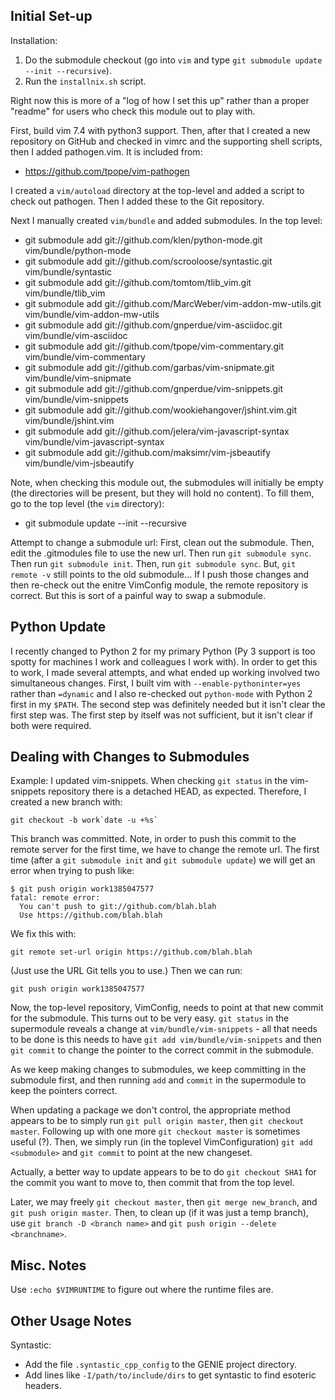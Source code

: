 Initial Set-up
--------------

Installation:

1. Do the submodule checkout (go into `vim` and type `git submodule update 
--init --recursive`).
2. Run the `installnix.sh` script.

Right now this is more of a "log of how I set this up" rather than a 
proper "readme" for users who check this module out to play with.

First, build vim 7.4 with python3 support. Then, after that I created a new repository 
on GitHub and checked in vimrc and the supporting shell scripts, then I added pathogen.vim. 
It is included from:

* https://github.com/tpope/vim-pathogen

I created a `vim/autoload` directory at the top-level and added a script to check out 
pathogen. Then I added these to the Git repository.

Next I manually created `vim/bundle` and added submodules. In the top level:

* git submodule add git://github.com/klen/python-mode.git vim/bundle/python-mode
* git submodule add git://github.com/scrooloose/syntastic.git vim/bundle/syntastic
* git submodule add git://github.com/tomtom/tlib_vim.git vim/bundle/tlib_vim
* git submodule add git://github.com/MarcWeber/vim-addon-mw-utils.git vim/bundle/vim-addon-mw-utils
* git submodule add git://github.com/gnperdue/vim-asciidoc.git vim/bundle/vim-asciidoc
* git submodule add git://github.com/tpope/vim-commentary.git vim/bundle/vim-commentary
* git submodule add git://github.com/garbas/vim-snipmate.git vim/bundle/vim-snipmate
* git submodule add git://github.com/gnperdue/vim-snippets.git vim/bundle/vim-snippets
* git submodule add git://github.com/wookiehangover/jshint.vim.git vim/bundle/jshint.vim
* git submodule add git://github.com/jelera/vim-javascript-syntax vim/bundle/vim-javascript-syntax
* git submodule add git://github.com/maksimr/vim-jsbeautify vim/bundle/vim-jsbeautify

Note, when checking this module out, the submodules will initially be empty (the 
directories will be present, but they will hold no content). To fill them, go to the 
top level (the `vim` directory):

* git submodule update --init --recursive

Attempt to change a submodule url: First, clean out the submodule. Then, edit the .gitmodules
file to use the new url. Then run `git submodule sync`. Then run `git submodule init`. 
Then, run `git submodule sync`. But, `git remote -v` still points to the old submodule... 
If I push those changes and then re-check out the enitre VimConfig module, the remote 
repository is correct. But this is sort of a painful way to swap a submodule.

Python Update
-------------

I recently changed to Python 2 for my primary Python (Py 3 support is too spotty for 
machines I work and colleagues I work with). In order to get this to work, I made 
several attempts, and what ended up working involved two simultaneous changes. First,
I built vim with `--enable-pythoninter=yes` rather than `=dynamic` and I also re-checked
out `python-mode` with Python 2 first in my `$PATH`. The second step was definitely 
needed but it isn't clear the first step was. The first step by itself was not sufficient,
but it isn't clear if both were required.

Dealing with Changes to Submodules
----------------------------------

Example: I updated vim-snippets. When checking `git status` in the vim-snippets repository 
there is a detached HEAD, as expected. Therefore, I created a new branch with:

    git checkout -b work`date -u +%s`

This branch was committed. Note, in order to push this commit to the remote server 
for the first time, we have to change the remote url. The first time (after a 
`git submodule init` and `git submodule update`) we will get an error when trying to
push like:

    $ git push origin work1385047577
    fatal: remote error: 
      You can't push to git://github.com/blah.blah
      Use https://github.com/blah.blah

We fix this with:

    git remote set-url origin https://github.com/blah.blah

(Just use the URL Git tells you to use.) Then we can run:

    git push origin work1385047577

Now, the top-level repository, VimConfig, needs to point at 
that new commit for the submodule. This turns out to be very easy. `git status` in the 
supermodule reveals a change at `vim/bundle/vim-snippets` - all that needs to be done is this
needs to have `git add vim/bundle/vim-snippets` and then `git commit` to change the pointer
to the correct commit in the submodule.

As we keep making changes to submodules, we keep committing in the submodule first,
and then running `add` and `commit` in the supermodule to keep the pointers correct.

When updating a package we don't control, the appropriate method appears to be to 
simply run `git pull origin master`, then `git checkout master`. Following up with 
one more `git checkout master` is sometimes useful (?). Then, we simply run (in 
the toplevel VimConfiguration) `git add <submodule>` and `git commit` to point at the new 
changeset.

Actually, a better way to update appears to be to do `git checkout SHA1` for the commit
you want to move to, then commit that from the top level.

Later, we may freely `git checkout master`, then `git merge new_branch`, and 
`git push origin master`. Then, to clean up (if it was just a temp branch), use
`git branch -D <branch name>` and `git push origin --delete <branchname>`.

Misc. Notes
-----------

Use `:echo $VIMRUNTIME` to figure out where the runtime files are.

Other Usage Notes
-----------------

Syntastic:

* Add the file `.syntastic_cpp_config` to the GENIE project directory.
* Add lines like `-I/path/to/include/dirs` to get syntastic to find esoteric headers.

